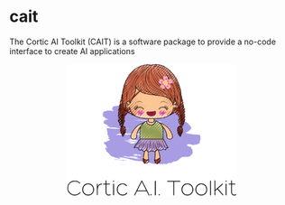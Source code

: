 # cait
The Cortic AI Toolkit (CAIT) is a software package to provide a no-code interface to create AI applications 
<center>
<img src="images/cait.png" width="60%">
</center>
